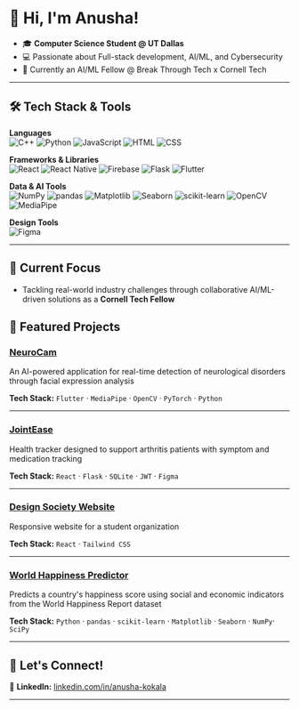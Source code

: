# 👋 Hi, I'm Anusha!

- 🎓 **Computer Science Student @ UT Dallas** 
- 💻 Passionate about Full-stack development, AI/ML, and Cybersecurity
- 🌱 Currently an AI/ML Fellow @ Break Through Tech x Cornell Tech  

---

## 🛠️ Tech Stack & Tools

**Languages**  
![C++](https://img.shields.io/badge/C++-00599C?style=flat&logo=c%2B%2B&logoColor=white)
![Python](https://img.shields.io/badge/Python-3776AB?style=flat&logo=python&logoColor=white)
![JavaScript](https://img.shields.io/badge/JavaScript-F7DF1E?style=flat&logo=javascript&logoColor=black)
![HTML](https://img.shields.io/badge/HTML5-E34F26?style=flat&logo=html5&logoColor=white)
![CSS](https://img.shields.io/badge/CSS3-1572B6?style=flat&logo=css3&logoColor=white)

**Frameworks & Libraries**  
![React](https://img.shields.io/badge/React-61DAFB?style=flat&logo=react&logoColor=black)
![React Native](https://img.shields.io/badge/React_Native-20232A?style=flat&logo=react&logoColor=61DAFB)
![Firebase](https://img.shields.io/badge/Firebase-FFCA28?style=flat&logo=firebase&logoColor=black)
![Flask](https://img.shields.io/badge/Flask-000000?style=flat&logo=flask&logoColor=white)
![Flutter](https://img.shields.io/badge/Flutter-02569B?style=flat&logo=flutter&logoColor=white)

**Data & AI Tools**  
![NumPy](https://img.shields.io/badge/NumPy-013243?style=flat&logo=numpy&logoColor=white)
![pandas](https://img.shields.io/badge/pandas-150458?style=flat&logo=pandas&logoColor=white)
![Matplotlib](https://img.shields.io/badge/Matplotlib-11557C?style=flat&logo=matplotlib&logoColor=white)
![Seaborn](https://img.shields.io/badge/Seaborn-2E4A62?style=flat&logo=python&logoColor=white)
![scikit-learn](https://img.shields.io/badge/scikit--learn-F7931E?style=flat&logo=scikit-learn&logoColor=white)
![OpenCV](https://img.shields.io/badge/OpenCV-5C3EE8?style=flat&logo=opencv&logoColor=white)
![MediaPipe](https://img.shields.io/badge/MediaPipe-FF6F00?style=flat&logo=google&logoColor=white)

**Design Tools**  
![Figma](https://img.shields.io/badge/Figma-F24E1E?style=flat&logo=figma&logoColor=white)


---

## 🧠 Current Focus

- Tackling real-world industry challenges through collaborative AI/ML-driven solutions as a **Cornell Tech Fellow**

## 📂 Featured Projects

### [NeuroCam](https://github.com/saroshaprasla/AIM25.git)  
An AI-powered application for real-time detection of neurological disorders through facial expression analysis  

**Tech Stack:**  `Flutter` · `MediaPipe` · `OpenCV` · `PyTorch` · `Python`


---

### [JointEase](https://github.com/anushakokala/JointEase.git)  
Health tracker designed to support arthritis patients with symptom and medication tracking  

**Tech Stack:** `React` · `Flask` · `SQLite` · `JWT` · `Figma`

---

### [Design Society Website](https://github.com/Design-Society-Student-Chapter-at-UTD/DSSCWebsite.git)  
Responsive website for a student organization  

**Tech Stack:** `React` · `Tailwind CSS`

---

### [World Happiness Predictor](https://github.com/anushakokala/BBT-Cornell-Tech.git)  
Predicts a country's happiness score using social and economic indicators from the World Happiness Report dataset  

**Tech Stack:** `Python` · `pandas` · `scikit-learn` · `Matplotlib` · `Seaborn` · `NumPy`· `SciPy`

---

## 🤝 Let's Connect!
💼 **LinkedIn:** [linkedin.com/in/anusha-kokala](https://linkedin.com/in/anusha-kokala)  


---
  
